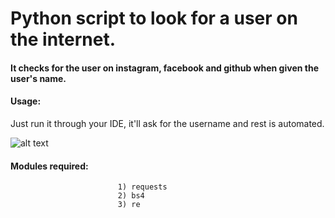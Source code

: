 # Python script to look for a user on the internet.
#### It checks for the user on instagram, facebook and github when given the user's name.
#### Usage:
Just run it through your IDE, it'll ask for the username and rest is automated. 

![alt text](https://github.com/[YashKarthik]/[OSINT_recon]/blob/[master]/OSINTscrshot.png?raw=true)


#### Modules required:
                            1) requests
                            2) bs4
                            3) re
